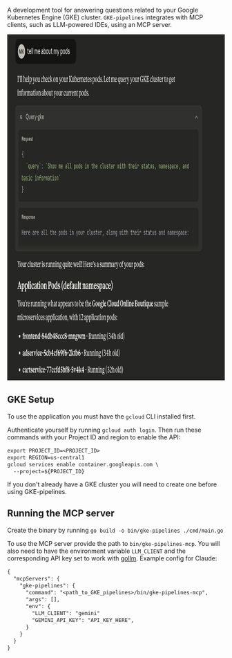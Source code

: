 A development tool for answering questions related to your Google Kubernetes Engine (GKE) cluster. `GKE-pipelines` integrates with MCP clients, such as LLM-powered IDEs, using an MCP server.

<img src="./screenshots/img1.png" width="1000" height="800" />

## GKE Setup

To use the application you must have the `gcloud` CLI installed first.

Authenticate yourself by running `gcloud auth login`. Then run these commands with your Project ID and region to enable the API:

```
export PROJECT_ID=<PROJECT_ID>
export REGION=us-central1
gcloud services enable container.googleapis.com \
  --project=${PROJECT_ID}
```

If you don't already have a GKE cluster you will need to create one before using GKE-pipelines.

## Running the MCP server

Create the binary by running `go build -o bin/gke-pipelines ./cmd/main.go`

To use the MCP server provide the path to `bin/gke-pipelines-mcp`. You will also need to have the environment variable `LLM_CLIENT` and the corresponding API key set to work with [gollm](https://github.com/GoogleCloudPlatform/kubectl-ai/tree/main/gollm). Example config for Claude:

```
{
  "mcpServers": {
    "gke-pipelines": {
      "command": "<path_to_GKE_pipelines>/bin/gke-pipelines-mcp",
      "args": [],
      "env": {
        "LLM_CLIENT": "gemini"
        "GEMINI_API_KEY": "API_KEY_HERE",
      }
    }
  }
}
```